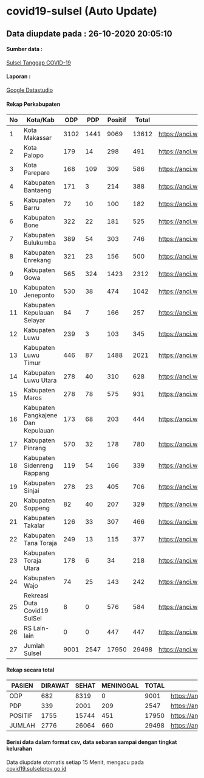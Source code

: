 
# covid19-sulsel (Auto Update)

## Data diupdate pada : 26-10-2020 20:05:10

#### Sumber data :
[Sulsel Tanggap COVID-19](https://covid19.sulselprov.go.id)

#### Laporan :
[Google Datastudio](https://datastudio.google.com/s/jythWGc1j4w)

#### Rekap Perkabupaten 
|No|Kota/Kab|ODP|PDP|Positif|Total|Link|
| --- | --- | --- | --- | --- | --- | --- |
|1|Kota Makassar|3102|1441|9069|13612|https://anci.web.id/cor/kota_makassar|
|2|Kota Palopo|179|14|298|491|https://anci.web.id/cor/kota_palopo|
|3|Kota Parepare|168|109|309|586|https://anci.web.id/cor/kota_parepare|
|4|Kabupaten Bantaeng|171|3|214|388|https://anci.web.id/cor/kabupaten_bantaeng|
|5|Kabupaten Barru|72|10|100|182|https://anci.web.id/cor/kabupaten_barru|
|6|Kabupaten Bone|322|22|181|525|https://anci.web.id/cor/kabupaten_bone|
|7|Kabupaten Bulukumba|389|54|303|746|https://anci.web.id/cor/kabupaten_bulukumba|
|8|Kabupaten Enrekang|321|23|156|500|https://anci.web.id/cor/kabupaten_enrekang|
|9|Kabupaten Gowa|565|324|1423|2312|https://anci.web.id/cor/kabupaten_gowa|
|10|Kabupaten Jeneponto|530|38|474|1042|https://anci.web.id/cor/kabupaten_jeneponto|
|11|Kabupaten Kepulauan Selayar|84|7|166|257|https://anci.web.id/cor/kabupaten_kepulauan_selayar|
|12|Kabupaten Luwu|239|3|103|345|https://anci.web.id/cor/kabupaten_luwu|
|13|Kabupaten Luwu Timur|446|87|1488|2021|https://anci.web.id/cor/kabupaten_luwu_timur|
|14|Kabupaten Luwu Utara|278|40|310|628|https://anci.web.id/cor/kabupaten_luwu_utara|
|15|Kabupaten Maros|278|78|575|931|https://anci.web.id/cor/kabupaten_maros|
|16|Kabupaten Pangkajene Dan Kepulauan|173|68|203|444|https://anci.web.id/cor/kabupaten_pangkajene_dan_kepulauan|
|17|Kabupaten Pinrang|570|32|178|780|https://anci.web.id/cor/kabupaten_pinrang|
|18|Kabupaten Sidenreng Rappang|119|54|166|339|https://anci.web.id/cor/kabupaten_sidenreng_rappang|
|19|Kabupaten Sinjai|278|23|405|706|https://anci.web.id/cor/kabupaten_sinjai|
|20|Kabupaten Soppeng|82|40|207|329|https://anci.web.id/cor/kabupaten_soppeng|
|21|Kabupaten Takalar|126|33|307|466|https://anci.web.id/cor/kabupaten_takalar|
|22|Kabupaten Tana Toraja|249|13|115|377|https://anci.web.id/cor/kabupaten_tana_toraja|
|23|Kabupaten Toraja Utara|178|6|34|218|https://anci.web.id/cor/kabupaten_toraja_utara|
|24|Kabupaten Wajo|74|25|143|242|https://anci.web.id/cor/kabupaten_wajo|
|25|Rekreasi Duta Covid19 SulSel|8|0|576|584|https://anci.web.id/cor/rekreasi_duta_covid19_sulsel|
|26|RS Lain-lain|0|0|447|447|https://anci.web.id/cor/rs_lain-lain|
|27|Jumlah Sulsel|9001|2547|17950|29498|https://anci.web.id/cor/jumlah_sulsel|

#### Rekap secara total

| PASIEN | DIRAWAT | SEHAT | MENINGGAL | TOTAL | LINK |
| ---- | -------- | ---- | ---- |  ---- | ---- |
| ODP | 682 | 8319 | 0 | 9001 | https://anci.web.id/cor/odp_detail.html |
| PDP | 339 | 2001 | 209 | 2547 | https://anci.web.id/cor/pdp_detail.html |
| POSITIF | 1755 | 15744 | 451 | 17950 | https://anci.web.id/cor/positif_detail.html |
| JUMLAH | 2776 | 26064 | 660 | 29498 | https://anci.web.id/cor/jumlah_sulsel/ |

 
#### Berisi data dalam format csv, data sebaran sampai dengan tingkat kelurahan

Data diupdate otomatis setiap 15 Menit, mengacu pada [covid19.sulselprov.go.id](https://covid19.sulselprov.go.id)

